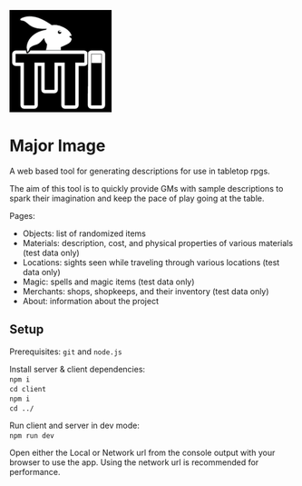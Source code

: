 ![Major Image](/client/public/apple-touch-icon.png)
# Major Image

A web based tool for generating descriptions for use in tabletop rpgs.  

The aim of this tool is to quickly provide GMs with sample descriptions to spark their imagination and keep the pace of play going at the table.  

Pages:  
- Objects: list of randomized items    
- Materials: description, cost, and physical properties of various materials (test data only)  
- Locations: sights seen while traveling through various locations (test data only)  
- Magic: spells and magic items (test data only)  
- Merchants: shops, shopkeeps, and their inventory (test data only)  
- About: information about the project

## Setup
Prerequisites: `git` and `node.js`

Install server & client dependencies:  
`npm i`  
`cd client`  
`npm i`  
`cd ../`  

Run client and server in dev mode:  
`npm run dev`  

Open either the Local or Network url from the console output with your browser to use the app. Using the network url is recommended for performance.